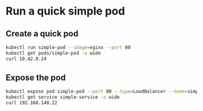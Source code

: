 # Run a quick simple pod

## Create a quick pod

```bash
kubectl run simple-pod --image=nginx --port 80
kubectl get pods/simple-pod -o wide
curl 10.42.0.24
```

## Expose the pod

```bash
kubectl expose pod simple-pod --port 80 --type=LoadBalancer --name=simple-service
kubectl get service simple-service -o wide
curl 192.168.148.22
```

